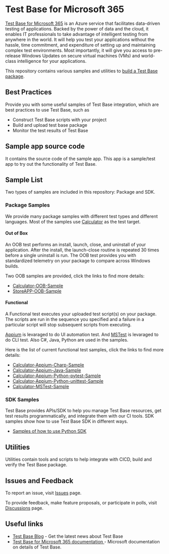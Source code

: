 # Test Base for Microsoft 365
[Test Base for Microsoft 365](https://www.microsoft.com/en-us/testbase) is an Azure service that facilitates data-driven testing of applications. Backed by the power of data and the cloud, it enables IT professionals to take advantage of intelligent testing from anywhere in the world. It will help you test your applications without the hassle, time commitment, and expenditure of setting up and maintaining complex test environments. Most importantly, it will give you access to pre-release Windows Updates on secure virtual machines (VMs) and world-class intelligence for your applications.

This repository contains various samples and utilities to [build a Test Base package](https://docs.microsoft.com/en-us/microsoft-365/test-base/buildpackage?view=o365-worldwide).

## Best Practices
Provide you with some useful samples of Test Base integration, which are best practices to use Test Base, such as
 - Construct Test Base scripts with your project
 - Build and upload test base package
 - Monitor the test results of Test Base

## Sample app source code
It contains the source code of the sample app. This app is a sample/test 
app to try out the functionality of Test Base.

## Sample List
Two types of samples are included in this repository: Package and SDK.
### Package Samples
We provide many package samples with different test types and different languages. Most of the samples use [Calculator](./Sample-App-Src/Calculator) as the test target.

#### Out of Box
An OOB test performs an install, launch, close, and uninstall of your application. After the install, the launch-close routine is repeated 30 times before a single uninstall is run. The OOB test provides you with standardized telemetry on your package to compare across Windows builds.

Two OOB samples are provided, click the links to find more details:
 - [Calculator-OOB-Sample](./Samples/Package/Out-of-Box/Calculator-OOB-Sample)
 - [StoreAPP-OOB-Sample](./Samples/Package/Out-of-Box/StoreAPP-OOB-Sample)

#### Functional
A Functional test executes your uploaded test script(s) on your package. The scripts are run in the sequence you specified and a failure in a particular script will stop subsequent scripts from executing.

 [Appium](https://github.com/appium/appium) is levaraged to do UI automation test. And [MSTest](https://docs.microsoft.com/en-us/dotnet/core/testing/unit-testing-with-mstest) is levaraged to do CLI test. Also C#, Java, Python are used in the samples.

Here is the list of current functional test samples, click the links to find more details:
- [Calculator-Appium-Charp-Sample](./Samples/Package/Functional/Calculator-Appium-Charp-Sample)
- [Calculator-Appium-Java-Sample](./Samples/Package/Functional/Calculator-Appium-Java-Sample)
- [Calculator-Appium-Python-pytest-Sample](./Samples/Package/Functional/Calculator-Appium-Python-pytest-Sample)
- [Calculator-Appium-Python-unittest-Sample](./Samples/Package/Functional/Calculator-Appium-Python-unittest-Sample)
- [Calculator-MSTest-Sample](./Samples/Package/Functional/Calculator-MSTest-Sample)

### SDK Samples
Test Base provides APIs/SDK to help you manage Test Base resources, get test results programmatically, and integrate them with our CI tools. SDK samples show how to use Test Base SDK in different ways.
- [Samples of how to use Python SDK](https://github.com/Azure-Samples/azure-samples-python-management/tree/main/samples/testbase)
## Utilities
Utilities contain tools and scripts to help integrate with CICD, build and verify the Test Base package.
## Issues and Feedback
To report an issue, visit [Issues](https://github.com/microsoft/testbase/issues) page.

To provide feedback, make feature proposals, or participate in polls, visit [Discussions](https://github.com/microsoft/testbase/discussions) page.


## Useful links
- [Test Base Blog](https://techcommunity.microsoft.com/t5/test-base-blog/bg-p/USL-Blog) - Get the latest news about Test Base
- [Test Base for Microsoft 365 documentation
](https://docs.microsoft.com/en-us/microsoft-365/test-base/?view=o365-worldwide) - Microsoft documentation on details of Test Base.
